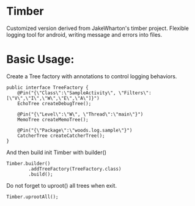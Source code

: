 # Timber
Customized version derived from JakeWharton's timber project. Flexible logging tool for android, writing message and errors into files.

# Basic Usage:
Create a Tree factory with annotations to control logging behaviors.
```
public interface TreeFactory {
    @Pin("{\"Class\":\"SampleActivity\", \"Filters\":[\"V\",\"I\",\"W\",\"E\",\"A\"]}")
    EchoTree createDebugTree();

    @Pin("{\"Level\":\"W\", \"Thread\":\"main\"}")
    MemoTree createMemoTree();

    @Pin("{\"Package\":\"woods.log.sample\"}")
    CatcherTree createCatcherTree();
}
```

And then build init Timber with builder()
```
Timber.builder()
        .addTreeFactory(TreeFactory.class)
        .build();
```

Do not forget to uproot() all trees when exit.
```
Timber.uprootAll();
```